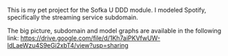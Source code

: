 This is my pet project for the Sofka U DDD module. I modeled Spotify, specifically the streaming service subdomain.

The big picture, subdomain and model graphs are available in the following link: https://drive.google.com/file/d/1Kh7aiPKVfwUW-IdLaeWzu4S9eGi2xbT4/view?usp=sharing
